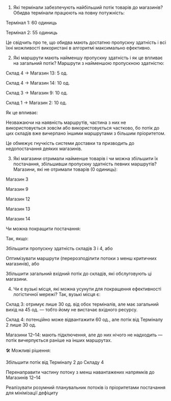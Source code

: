 ﻿1. Які термінали забезпечують найбільший потік товарів до магазинів?
Обидва термінали працюють на повну потужність:

Термінал 1: 60 одиниць

Термінал 2: 55 одиниць

Це свідчить про те, що обидва мають достатню пропускну здатність і всі їхні можливості використані в алгоритмі максимально ефективно.

2. Які маршрути мають найменшу пропускну здатність і як це впливає на загальний потік?
Маршрути з найменшою пропускною здатністю:

Склад 4 → Магазин 13: 5 од.

Склад 4 → Магазин 14: 10 од.

Склад 3 → Магазин 9: 10 од.

Склад 1 → Магазин 2: 10 од.

Як це впливає:

Незважаючи на наявність маршрутів, частина з них не використовується зовсім або використовується частково, бо потік до цих складів вже вичерпано іншими маршрутами з більшим пріоритетом.

Це обмежує гнучкість системи доставки та призводить до недопостачання деяких магазинів.

3. Які магазини отримали найменше товарів і чи можна збільшити їх постачання, збільшивши пропускну здатність певних маршрутів?
Магазини, які не отримали товарів (0 одиниць):

Магазин 3

Магазин 9

Магазин 12

Магазин 13

Магазин 14

Чи можна покращити постачання:

Так, якщо:

Збільшити пропускну здатність складів 3 і 4, або

Оптимізувати маршрути (перерозподілити потоки з менш критичних магазинів), або

Збільшити загальний вхідний потік до складів, які обслуговують ці магазини.

4. Чи є вузькі місця, які можна усунути для покращення ефективності логістичної мережі?
Так, вузькі місця є:

Склад 3: отримує лише 30 од. від обох терміналів, але має загальний вихід на 45 од. — тобто йому не вистачає вхідного ресурсу.

Склад 4: потенційно може відвантажити 60 од., але потік від Терміналу 2 лише 30 од.

Магазини 12–14: мають підключення, але до них нічого не надходить — потік вичерпується раніше на інших маршрутах.

🛠 Можливі рішення:

Збільшити потік від Терміналу 2 до Складу 4

Перенаправити частину потоку з менш навантажених напрямків до Магазинів 12–14

Реалізувати розумний планувальник потоків із пріоритетами постачання для мінімізації дефіциту